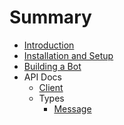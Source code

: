 # Summary

* [Introduction](README.md)
* [Installation and Setup](INSTALLATION.md)
* [Building a Bot](BUILDING_A_BOT.md)
* API Docs
  * [Client](CLIENT.md)
  * Types
    * [Message](types/MESSAGE.md)

